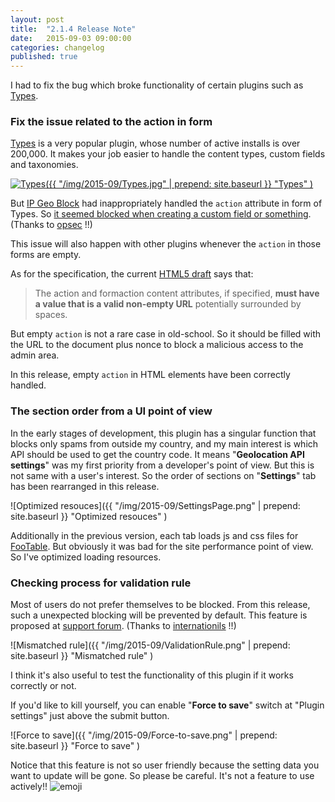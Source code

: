 ```yaml
---
layout: post
title:  "2.1.4 Release Note"
date:   2015-09-03 09:00:00
categories: changelog
published: true
---
```


I had to fix the bug which broke functionality of certain plugins such as 
[Types][Types].

<!--more-->

### <span id="1">Fix the issue related to the action in form</span> ###

[Types][Types] is a very popular plugin, whose number of active installs is 
over 200,000. It makes your job easier to handle the content types, custom 
fields and taxonomies.

[![Types]({{ "/img/2015-09/Types.jpg" | prepend: site.baseurl }}
  "Types"
)][Types]

But [IP Geo Block][IP-Geo-Block] had inappropriately handled the `action` 
attribute in form of Types. So [it seemed blocked when creating a custom field 
or something][forum1]. (Thanks to [opsec][opsec] !!)

This issue will also happen with other plugins whenever the `action` in those 
forms are empty.

As for the specification, the current [HTML5 draft][html5-draft] says that:

> The action and formaction content attributes, if specified, **must have a 
> value that is a valid non-empty URL** potentially surrounded by spaces.

But empty `action` is not a rare case in old-school. So it should be filled 
with the URL to the document plus nonce to block a malicious access to the 
admin area.

In this release, empty `action` in HTML elements have been correctly handled.

### <span id="2">The section order from a UI point of view</span> ###

In the early stages of development, this plugin has a singular function that 
blocks only spams from outside my country, and my main interest is which API 
should be used to get the country code. It means "**Geolocation API settings**"
was my first priority from a developer's point of view. But this is not same 
with a user's interest. So the order of sections on "**Settings**" tab has been 
rearranged in this release.

![Optimized resouces]({{ "/img/2015-09/SettingsPage.png" | prepend: site.baseurl }}
 "Optimized resouces"
)

Additionally in the previous version, each tab loads js and css files for 
[FooTable][FooTable]. But obviously it was bad for the site performance point 
of view. So I've optimized loading resources.

### <span id="3">Checking process for validation rule</span> ###

Most of users do not prefer themselves to be blocked. From this release, such 
a unexpected blocking will be prevented by default. This feature is proposed 
at [support forum][forum2]. (Thanks to [internationils][internationils] !!)

![Mismatched rule]({{ "/img/2015-09/ValidationRule.png" | prepend: site.baseurl }}
 "Mismatched rule"
)

I think it's also useful to test the functionality of this plugin if it works 
correctly or not.

If you'd like to kill yourself, you can enable "**Force to save**" switch at 
"Plugin settings" just above the submit button.

![Force to save]({{ "/img/2015-09/Force-to-save.png" | prepend: site.baseurl }}
 "Force to save"
)

Notice that this feature is not so user friendly because the setting data you 
want to update will be gone. So please be careful. It's not a feature to use 
actively!!
<span class="emoji">
![emoji](https://assets-cdn.github.com/images/icons/emoji/unicode/1f370.png)
</span>

[IP-Geo-Block]: https://wordpress.org/plugins/ip-geo-block/ "WordPress › IP Geo Block « WordPress Plugins"
[Types]: https://wordpress.org/plugins/types/ "WordPress › Types « WordPress Plugins"
[html5-draft]: http://www.w3.org/html/wg/drafts/html/master/semantics.html#attr-fs-action "4 The elements of HTML | HTML 5.1 Nightly"
[FooTable]: http://fooplugins.com/plugins/footable-jquery/ "FooTable - jQuery Plugin for Resposive Tables"
[forum1]: https://wordpress.org/support/topic/blocks-saves-in-types-or-any-plugins-from-wp-typescom "WordPress › Support » Blocks saves in Types or any plugins from wp-types.com"
[forum2]: https://wordpress.org/support/topic/locked-out-due-to-eu-vs-country "WordPress › Support » Locked out due to EU vs. Country"
[opsec]: https://wordpress.org/support/profile/opsec "WordPress › Support » opsec"
[internationils]: https://wordpress.org/support/profile/internationils "WordPress › Support » internationils"
